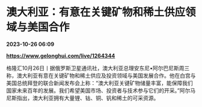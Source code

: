 # 澳大利亚：有意在关键矿物和稀土供应领域与美国合作

**2023-10-26 06:09**

**https://www.gelonghui.com/live/1264344**

格隆汇10月26日丨据俄罗斯卫星通讯社，澳大利亚总理安东尼•阿尔巴尼斯周三称，澳大利亚有意在关键矿物和稀土供应及投资领域与美国发展合作。他在白宫与美国总统拜登的联合新闻发布会上称：“澳大利亚关键矿物储量丰富，能保障我们国家未来百年的发展。我们希望美国市场、投资者与技术参与它们的开采。”阿尔马尼斯指出，澳大利亚拥有大量锂、钴、铜、钒和稀土的可采资源。